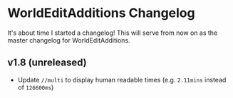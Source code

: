 # WorldEditAdditions Changelog
It's about time I started a changelog! This will serve from now on as the master changelog for WorldEditAdditions.


## v1.8 (unreleased)
 - Update `//multi` to display human readable times (e.g. `2.11mins` instead of `126600ms`)
